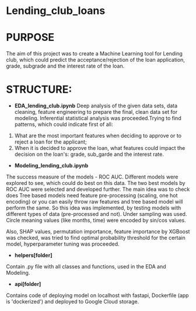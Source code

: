 # Lending_club_loans

# PURPOSE

The aim of this project was to create a Machine Learning tool for Lending club, which could predict the acceptance/rejection of the loan application, grade, subgrade and the interest rate of the loan.


# STRUCTURE:

- **EDA_lending_club.ipynb**
Deep analysis of the given data sets, data cleaning, feature engineering to prepare the final, clean data set for modeling. Inferential statistical analysis was proceeded.Trying to find patterns, which could indicate first of all:
 1. What are the most important features when deciding to approve or to reject a loan for the applicant;
 2. When it is decided to approve the loan, what features could impact the decision on the loan's: grade, sub_garde and the interest rate.

- **Modeling_lending_club.ipynb**

The success measure of the models - ROC AUC. Different models were explored to see, which could do best on this data. The two best models by ROC AUC were selected and developed further. The main idea was to check does Tree based models need feature pre-processing (scaling, one hot encoding) or you can easily throw raw features and tree based model will perform the same. So this idea was implemented, by testing models with different types of data (pre-processed and not). Under sampling was used. Circle meaning values (like months, time) were encoded by sin/cos values.

Also, SHAP values, permutation importance, feature importance by XGBoost was checked, was tried to find optimal probability threshold for the certain model, hyperparameter tuning was proceeded.

- **helpers[folder]**

Contain .py file with all classes and functions, used in the EDA and Modeling.

- **api[folder]**

Contains code of deploying model on localhost with fastapi, Dockerfile (app is 'dockerized')
and deployed to Google Cloud storage.
